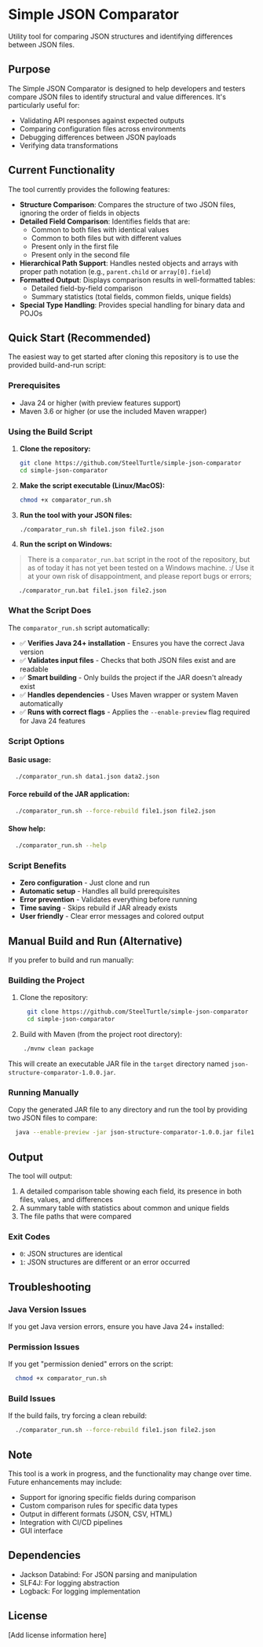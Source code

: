 # Simple JSON Comparator

Utility tool for comparing JSON structures and identifying differences between
JSON files.

## Purpose

The Simple JSON Comparator is designed to help developers and testers compare
JSON files to identify structural and value differences. It's particularly
useful for:

- Validating API responses against expected outputs
- Comparing configuration files across environments
- Debugging differences between JSON payloads
- Verifying data transformations

## Current Functionality

The tool currently provides the following features:

- **Structure Comparison**: Compares the structure of two JSON files, ignoring
  the order of fields in objects
- **Detailed Field Comparison**: Identifies fields that are:
  - Common to both files with identical values
  - Common to both files but with different values
  - Present only in the first file
  - Present only in the second file
- **Hierarchical Path Support**: Handles nested objects and arrays with proper
  path notation (e.g., `parent.child` or `array[0].field`)
- **Formatted Output**: Displays comparison results in well-formatted tables:
  - Detailed field-by-field comparison
  - Summary statistics (total fields, common fields, unique fields)
- **Special Type Handling**: Provides special handling for binary data and POJOs

## Quick Start (Recommended)

The easiest way to get started after cloning this repository is to use the
provided build-and-run script:

### Prerequisites

- Java 24 or higher (with preview features support)
- Maven 3.6 or higher (or use the included Maven wrapper)

### Using the Build Script

1. **Clone the repository:**
   ```bash
   git clone https://github.com/SteelTurtle/simple-json-comparator
   cd simple-json-comparator
   ```

2. **Make the script executable (Linux/MacOS):**
   ```bash
   chmod +x comparator_run.sh
   ```

3. **Run the tool with your JSON files:**
   ```bash
   ./comparator_run.sh file1.json file2.json
   ```
4. **Run the script on Windows:**

> There is a `comparator_run.bat` script in the root of the repository, but
> as of today it has not yet been tested on a Windows machine.
> :/
> Use it at your own risk of disappointment, and please report bugs or errors;

```shell
   ./comparator_run.bat file1.json file2.json
```

### What the Script Does

The `comparator_run.sh` script automatically:

- ✅ **Verifies Java 24+ installation** - Ensures you have the correct Java
  version
- ✅ **Validates input files** - Checks that both JSON files exist and are
  readable
- ✅ **Smart building** - Only builds the project if the JAR doesn't already
  exist
- ✅ **Handles dependencies** - Uses Maven wrapper or system Maven automatically
- ✅ **Runs with correct flags** - Applies the `--enable-preview` flag required
  for Java 24 features

### Script Options

#### Basic usage:

```bash
  ./comparator_run.sh data1.json data2.json
```

#### Force rebuild of the JAR application:

```bash
  ./comparator_run.sh --force-rebuild file1.json file2.json
```

#### Show help:

```bash
  ./comparator_run.sh --help
```

### Script Benefits

- **Zero configuration** - Just clone and run
- **Automatic setup** - Handles all build prerequisites
- **Error prevention** - Validates everything before running
- **Time saving** - Skips rebuild if JAR already exists
- **User friendly** - Clear error messages and colored output

## Manual Build and Run (Alternative)

If you prefer to build and run manually:

### Building the Project

1. Clone the repository:
   ```bash
     git clone https://github.com/SteelTurtle/simple-json-comparator
     cd simple-json-comparator
   ```

2. Build with Maven (from the project root directory):
   ```bash
    ./mvnw clean package
   ```

This will create an executable JAR file in the `target` directory named
`json-structure-comparator-1.0.0.jar`.

### Running Manually

Copy the generated JAR file to any directory and run the tool by providing two
JSON files to compare:

```bash
  java --enable-preview -jar json-structure-comparator-1.0.0.jar file1.json file2.json
```

## Output

The tool will output:

1. A detailed comparison table showing each field, its presence in both files,
   values, and differences
2. A summary table with statistics about common and unique fields
3. The file paths that were compared

### Exit Codes

- `0`: JSON structures are identical
- `1`: JSON structures are different or an error occurred

## Troubleshooting

### Java Version Issues

If you get Java version errors, ensure you have Java 24+ installed:

### Permission Issues

If you get "permission denied" errors on the script:

```bash
  chmod +x comparator_run.sh
```

### Build Issues

If the build fails, try forcing a clean rebuild:

```bash
  ./comparator_run.sh --force-rebuild file1.json file2.json
```

## Note

This tool is a work in progress, and the functionality may change over time.
Future enhancements may include:

- Support for ignoring specific fields during comparison
- Custom comparison rules for specific data types
- Output in different formats (JSON, CSV, HTML)
- Integration with CI/CD pipelines
- GUI interface

## Dependencies

- Jackson Databind: For JSON parsing and manipulation
- SLF4J: For logging abstraction
- Logback: For logging implementation

## License

[Add license information here]
